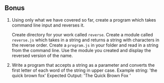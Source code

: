 ## Bonus ##

1. Using only what we have covered so far, create a program which takes command line input and reverses it. 
    
    Create directory for your work called `reverse`. Create a module called `reverse.js` which takes in a string and returns a string with characters in the reverse order. Create a `program.js` in your folder and read in a string from the command line. Use the module you created and display the reversed version of the name.

1. Write a program that accepts a string as a parameter and converts the first letter of each word of the string in upper case.
Example string: 'the quick brown fox' 
Expected Output: 'The Quick Brown Fox '

